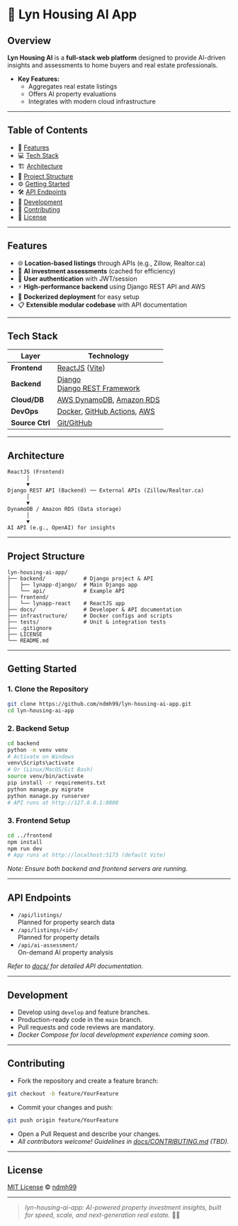 # 🏡 Lyn Housing AI App 

## Overview
**Lyn Housing AI** is a **full-stack web platform** designed to provide AI-driven insights and assessments to home buyers and real estate professionals. 

- **Key Features:**
  - Aggregates real estate listings
  - Offers AI property evaluations
  - Integrates with modern cloud infrastructure

---

## Table of Contents
- 📍 [Features](#features)
- 💻 [Tech Stack](#tech-stack)
- 🏗️ [Architecture](#architecture)
- 📂 [Project Structure](#project-structure)
- ⚙️ [Getting Started](#getting-started)
- 🛠️ [API Endpoints](#api-endpoints)
- 🔧 [Development](#development)
- 🤝 [Contributing](#contributing)
- 📜 [License](#license)

---

## Features
- 🌐 **Location-based listings** through APIs (e.g., Zillow, Realtor.ca)
- 🤖 **AI investment assessments** (cached for efficiency)
- 🔐 **User authentication** with JWT/session
- ⚡ **High-performance backend** using Django REST API and AWS
- 🐳 **Dockerized deployment** for easy setup
- 📋 **Extensible modular codebase** with API documentation

---

## Tech Stack
| Layer       | Technology                                                  |
|-------------|------------------------------------------------------------|
| **Frontend**    | [ReactJS](https://react.dev/) ([Vite](https://vitejs.dev/))|
| **Backend**     | [Django](https://www.djangoproject.com/)<br/>[Django REST Framework](https://www.django-rest-framework.org/) |
| **Cloud/DB**    | [AWS DynamoDB](https://aws.amazon.com/dynamodb/), [Amazon RDS](https://aws.amazon.com/rds/) |
| **DevOps**      | [Docker](https://www.docker.com/), [GitHub Actions](https://github.com/features/actions), [AWS](https://aws.amazon.com/) |
| **Source Ctrl** | [Git/GitHub](https://github.com/)                          |

---

## Architecture
```
ReactJS (Frontend)
      │
      ▼
Django REST API (Backend) ── External APIs (Zillow/Realtor.ca)
      │
      ▼
DynamoDB / Amazon RDS (Data storage)
      │
      ▼
AI API (e.g., OpenAI) for insights
```

---

## Project Structure
```
lyn-housing-ai-app/
├── backend/            # Django project & API
│   ├── lynapp-django/  # Main Django app
│   └── api/            # Example API
├── frontend/           
│   └── lynapp-react    # ReactJS app
├── docs/               # Developer & API documentation
├── infrastructure/     # Docker configs and scripts
├── tests/              # Unit & integration tests
├── .gitignore
├── LICENSE
└── README.md
```

---

## Getting Started
### 1. Clone the Repository
```bash
git clone https://github.com/ndmh99/lyn-housing-ai-app.git
cd lyn-housing-ai-app
```

### 2. Backend Setup
```bash
cd backend
python -m venv venv
# Activate on Windows
venv\Scripts\activate
# Or (Linux/MacOS/Git Bash)
source venv/bin/activate
pip install -r requirements.txt
python manage.py migrate
python manage.py runserver
# API runs at http://127.0.0.1:8000
```

### 3. Frontend Setup
```bash
cd ../frontend
npm install
npm run dev
# App runs at http://localhost:5173 (default Vite)
```

*Note: Ensure both backend and frontend servers are running.*

---

## API Endpoints
- `/api/listings/`  
  Planned for property search data
- `/api/listings/<id>/`  
  Planned for property details
- `/api/ai-assessment/`  
  On-demand AI property analysis

*Refer to [docs/](./docs/) for detailed API documentation.*

---

## Development
- Develop using `develop` and feature branches.
- Production-ready code in the `main` branch.
- Pull requests and code reviews are mandatory.
- *Docker Compose for local development experience coming soon.*

---

## Contributing
- Fork the repository and create a feature branch:
```bash
git checkout -b feature/YourFeature
```
- Commit your changes and push:
```bash
git push origin feature/YourFeature
```
- Open a Pull Request and describe your changes.
- *All contributors welcome! Guidelines in [docs/CONTRIBUTING.md](./docs/CONTRIBUTING.md) (TBD).*

---

## License
[MIT License](./LICENSE) © [ndmh99](https://github.com/ndmh99)

---

> *lyn-housing-ai-app: AI-powered property investment insights, built for speed, scale, and next-generation real estate.* 🏡✨